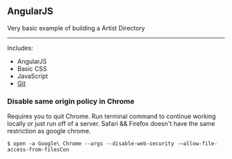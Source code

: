 ## AngularJS 

Very basic example of building a Artist Directory

---

Includes:
- AngularJS
- Basic CSS
- JavaScript
- [Git](https://github.com/)

### Disable same origin policy in Chrome

Requires you to quit Chrome. Run terminal command to continue working locally or just run off of a server. Safari && Firefox doesn't have the same restriction as google chrome.

    $ open -a Google\ Chrome --args --disable-web-security -–allow-file-access-from-filesCon